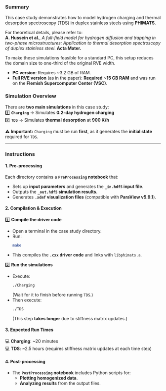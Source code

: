 ### Summary
This case study demonstrates how to model hydrogen charging and thermal desorption spectroscopy (TDS) in duplex stainless steels using **PHIMATS**.  

For theoretical details, please refer to:  
**A. Hussein et al.**, *A full-field model for hydrogen diffusion and trapping in two-phase microstructures: Application to thermal desorption spectroscopy of duplex stainless steel*. **Acta Mater.**  

To make these simulations feasible for a standard PC, this setup reduces the domain size to one-third of the original RVE width.  
- **PC version**: Requires ~3.2 GB of RAM.
- **Full RVE version** (as in the paper): **Required ~15 GB RAM** and was run on the **Flemish Supercomputer Center (VSC)**. 

###  Simulation Overview
There are **two main simulations** in this case study:  
1️⃣ **`Charging`** → Simulates **0.2-day hydrogen charging**  
2️⃣ **`TDS`** → Simulates **thermal desorption** at **900 K/h**  

⚠️ **Important:** `Charging` must be run **first**, as it generates the **initial state** required for `TDS`.

---

### Instructions
####  1. Pre-processing
Each directory contains a **`PreProcessing` notebook** that:
- Sets up **input parameters** and generates the **`_in.hdf5` input file**.
- Outputs the **`_out.hdf5` simulation results**.
- Generates **`.xdmf` visualization files** (compatible with **ParaView v5.9.1**).

####  2. Compilation & Execution
1️⃣ **Compile the driver code**  
   - Open a terminal in the case study directory.  
   - Run:  
     ```sh
     make
     ```
   - This compiles the **`.cxx` driver code** and links with `libphimats.a`.  

2️⃣ **Run the simulations**  
   - Execute:  
     ```sh
     ./Charging
     ```
     (Wait for it to finish before running `TDS`.)  
   - Then execute:  
     ```sh
     ./TDS
     ```
     (This step **takes longer** due to stiffness matrix updates.)  

####  3. Expected Run Times
💻 **Charging**: ~20 minutes  
💻 **TDS**: ~2.5 hours (requires stiffness matrix updates at each time step)  

####  4. Post-processing
- The **`PostProcessing` notebook** includes Python scripts for:
  - **Plotting homogenized data**.
  - **Analyzing results** from the output files.